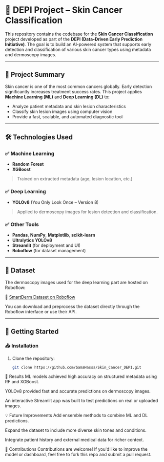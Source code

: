 # 🧠 DEPI Project – Skin Cancer Classification

This repository contains the codebase for the **Skin Cancer Classification** project developed as part of the **DEPI (Data-Driven Early Prediction Initiative)**. The goal is to build an AI-powered system that supports early detection and classification of various skin cancer types using metadata and dermoscopy images.

---

## 📌 Project Summary

Skin cancer is one of the most common cancers globally. Early detection significantly increases treatment success rates. This project applies **Machine Learning (ML)** and **Deep Learning (DL)** to:
- Analyze patient metadata and skin lesion characteristics
- Classify skin lesion images using computer vision
- Provide a fast, scalable, and automated diagnostic tool

---

## 🛠️ Technologies Used

### ✅ Machine Learning
- **Random Forest**
- **XGBoost**
> Trained on extracted metadata (age, lesion location, etc.)

### ✅ Deep Learning
- **YOLOv8** (You Only Look Once – Version 8)
> Applied to dermoscopy images for lesion detection and classification.

### ✅ Other Tools
- **Pandas**, **NumPy**, **Matplotlib**, **scikit-learn**
- **Ultralytics YOLOv8**
- **Streamlit** (for deployment and UI)
- **Roboflow** (for dataset management)

---

## 📂 Dataset

The dermoscopy images used for the deep learning part are hosted on Roboflow:

🔗 [SmartDerm Dataset on Roboflow](https://universe.roboflow.com/smartderm-ys1a2/smartderm-dq8ae/dataset/1)

You can download and preprocess the dataset directly through the Roboflow interface or use their API.

---

## 🚀 Getting Started

### 📥 Installation

1. Clone the repository:
   ```bash
   git clone https://github.com/SamaHassa/Skin_Cancer_DEPI.git

🧪 Results
ML models achieved high accuracy on structured metadata using RF and XGBoost.

YOLOv8 provided fast and accurate predictions on dermoscopy images.

An interactive Streamlit app was built to test predictions on real or uploaded images.

💡 Future Improvements
Add ensemble methods to combine ML and DL predictions.

Expand the dataset to include more diverse skin tones and conditions.

Integrate patient history and external medical data for richer context.

🤝 Contributions
Contributions are welcome! If you'd like to improve the model or dashboard, feel free to fork this repo and submit a pull request.

